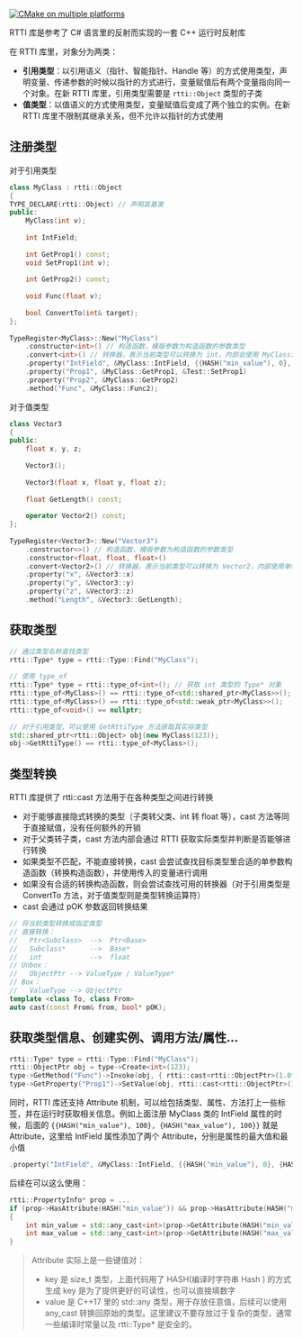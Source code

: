 [![CMake on multiple platforms](https://github.com/wmesci/RTTI/actions/workflows/cmake-multi-platform.yml/badge.svg)](https://github.com/wmesci/RTTI/actions/workflows/cmake-multi-platform.yml)

RTTI 库是参考了 C# 语言里的反射而实现的一套 C++ 运行时反射库

在 RTTI 库里，对象分为两类：
* **引用类型**：以引用语义（指针、智能指针、Handle 等）的方式使用类型，声明变量、传递参数的时候以指针的方式进行，变量赋值后有两个变量指向同一个对象。在新 RTTI 库里，引用类型需要是 `rtti::Object` 类型的子类
* **值类型**：以值语义的方式使用类型，变量赋值后变成了两个独立的实例。在新 RTTI 库里不限制其继承关系，但不允许以指针的方式使用

## 注册类型
对于引用类型
```cpp
class MyClass : rtti::Object
{
TYPE_DECLARE(rtti::Object) // 声明其基类
public:
    MyClass(int v);
 
    int IntField;
 
    int GetProp1() const;
    void SetProp1(int v);
 
    int GetProp2() const;
 
    void Func(float v);
 
    bool ConvertTo(int& target);
};
 
TypeRegister<MyClass>::New("MyClass")
    .constructor<int>() // 构造函数，模版参数为构造函数的参数类型
    .convert<int>() // 转换器，表示当前类型可以转换为 int，内部会使用 MyClass::ConvertTo 方法
    .property("IntField", &MyClass::IntField, {{HASH("min_value"), 0}, {HASH("max_value"), 100}})
    .property("Prop1", &MyClass::GetProp1, &Test::SetProp1)
    .property("Prop2", &MyClass::GetProp2)
    .method("Func", &MyClass::Func2);
```

对于值类型
```cpp
class Vector3
{
public:
    float x, y, z;
 
    Vector3();
 
    Vector3(float x, float y, float z);
 
    float GetLength() const;
 
    operator Vector2() const;
};
 
TypeRegister<Vector3>::New("Vector3")
    .constructor<>() // 构造函数，模版参数为构造函数的参数类型
    .constructor<float, float, float>()
    .convert<Vector2>() // 转换器，表示当前类型可以转换为 Vector2，内部使用单参数构造函数和转换运算符
    .property("x", &Vector3::x)
    .property("y", &Vector3::y)
    .property("z", &Vector3::z)
    .method("Length", &Vector3::GetLength);
```

## 获取类型
```cpp
// 通过类型名称查找类型
rtti::Type* type = rtti::Type::Find("MyClass");
 
// 使用 type_of
rtti::Type* type = rtti::type_of<int>(); // 获取 int 类型的 Type* 对象
rtti::type_of<MyClass>() == rtti::type_of<std::shared_ptr<MyClass>>();
rtti::type_of<MyClass>() == rtti::type_of<std::weak_ptr<MyClass>>();
rtti::type_of<void>() == nullptr;
 
// 对于引用类型，可以使用 GetRttiType 方法获取其实际类型
std::shared_ptr<rtti::Object> obj(new MyClass(123));
obj->GetRttiType() == rtti::type_of<MyClass>();
```

## 类型转换
RTTI 库提供了 rtti::cast 方法用于在各种类型之间进行转换
* 对于能够直接隐式转换的类型（子类转父类、int 转 float 等），cast 方法等同于直接赋值，没有任何额外的开销
* 对于父类转子类，cast 方法内部会通过 RTTI 获取实际类型并判断是否能够进行转换
* 如果类型不匹配，不能直接转换，cast 会尝试查找目标类型里合适的单参数构造函数（转换构造函数），并使用传入的变量进行调用
* 如果没有合适的转换构造函数，则会尝试查找可用的转换器（对于引用类型是 ConvertTo 方法，对于值类型则是类型转换运算符）
* cast 会通过 pOK 参数返回转换结果
```cpp
// 将当前类型转换成指定类型
// 直接转换：
//   Ptr<Subclass>  -->  Ptr<Base>
//   Subclass*      -->  Base*
//   int            -->  float
// Unbox：
//   ObjectPtr --> ValueType / ValueType*
// Box：
//   ValueType --> ObjectPtr
template <class To, class From>
auto cast(const From& from, bool* pOK);
```
 

## 获取类型信息、创建实例、调用方法/属性...
```cpp
rtti::Type* type = rtti::Type::Find("MyClass");
rtti::ObjectPtr obj = type->Create<int>(123);
type->GetMethod("Func")->Invoke(obj, { rtti::cast<rtti::ObjectPtr>(1.0f) });  // 调用方法
type->GetProperty("Prop1")->SetValue(obj, rtti::cast<rtti::ObjectPtr>(123)); // 设置属性
```

同时，RTTI 库还支持 Attribute 机制，可以给包括类型、属性、方法打上一些标签，并在运行时获取相关信息。例如上面注册 MyClass 类的 IntField 属性的时候，后面的 `{{HASH("min_value"), 100}, {HASH("max_value"), 100}}` 就是 Attribute，这里给 IntField 属性添加了两个 Attribute，分别是属性的最大值和最小值
```cpp
.property("IntField", &MyClass::IntField, {{HASH("min_value"), 0}, {HASH("max_value"), 100}})
```

后续在可以这么使用：

```cpp
rtti::PropertyInfo* prop = ...
if (prop->HasAttribute(HASH("min_value")) && prop->HasAttribute(HASH("max_value")))
{
    int min_value = std::any_cast<int>(prop->GetAttribute(HASH("min_value")));
    int max_value = std::any_cast<int>(prop->GetAttribute(HASH("max_value")));
}
```

> Attribute 实际上是一些键值对：
> * key 是 size_t 类型，上面代码用了 HASH(编译时字符串 Hash ) 的方式生成 key 是为了提供更好的可读性，也可以直接填数字
> * value 是 C++17 里的 std::any 类型，用于存放任意值，后续可以使用 any_cast 转换回原始的类型。这里建议不要存放过于复杂的类型，通常一些编译时常量以及 rtti::Type* 是安全的。
